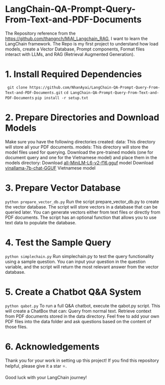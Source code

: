 # LangChain-QA-Prompt-Query-From-Text-and-PDF-Documents
The Repository reference from the https://github.com/thangnch/MiAI_Langchain_RAG, I want to learn the LangChain framework. The Repo is my first project to understand how load models, create a Vector Database, Prompt components, Format files interact with LLMs, and RAG (Retrieval Augmented Generation).

# 1. Install Required Dependencies
``` git clone https://github.com/NhanAyai/LangChain-QA-Prompt-Query-From-Text-and-PDF-Documents.git```
```cd LangChain-QA-Prompt-Query-From-Text-and-PDF-Documents```
```pip install -r setup.txt ```

# 2. Prepare Directories and Download Models
Make sure you have the following directories created:
data: This directory will store all your PDF documents.
models: This directory will store the model files used for querying.
Download the pre-trained models (one for document query and one for the Vietnamese model) and place them in the models directory:
Download [all-MiniLM-L6-v2-f16.gguf](https://huggingface.co/caliex/all-MiniLM-L6-v2-f16.gguf/resolve/main/all-MiniLM-L6-v2-f16.gguf?download=true) model
Download [vinallama-7b-chat-GGUF](https://huggingface.co/vilm/vinallama-7b-chat-GGUF/resolve/main/vinallama-7b-chat_q5_0.gguf?download=true) Vietnamese model

# 3. Prepare Vector Database
```python prepare_vector_db.py```
Run the script prepare_vector_db.py to create the vector database. The script will store vectors in a database that can be queried later.
You can generate vectors either from text files or directly from PDF documents. The script has an optional function that allows you to use text data to populate the database.

# 4. Test the Sample Query
```python simplechain.py```
Run simplechain.py to test the query functionality using a sample question. You can input your question in the question variable, and the script will return the most relevant answer from the vector database.

# 5. Create a Chatbot Q&A System
```python qabot.py```
To run a full Q&A chatbot, execute the qabot.py script. This will create a ChatBox that can:
Query from normal text.
Retrieve context from PDF documents stored in the data directory.
Feel free to add your own PDF files into the data folder and ask questions based on the content of those files.

# 6. Acknowledgements
Thank you for your work in setting up this project! If you find this repository helpful, please give it a star ⭐.

Good luck with your LangChain journey!
